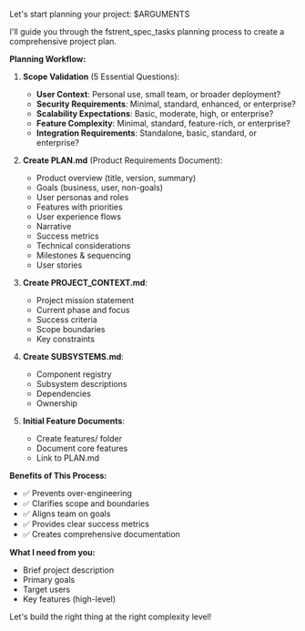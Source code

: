 Let's start planning your project: $ARGUMENTS

I'll guide you through the fstrent_spec_tasks planning process to create a comprehensive project plan.

**Planning Workflow:**

1. **Scope Validation** (5 Essential Questions):
   - **User Context**: Personal use, small team, or broader deployment?
   - **Security Requirements**: Minimal, standard, enhanced, or enterprise?
   - **Scalability Expectations**: Basic, moderate, high, or enterprise?
   - **Feature Complexity**: Minimal, standard, feature-rich, or enterprise?
   - **Integration Requirements**: Standalone, basic, standard, or enterprise?

2. **Create PLAN.md** (Product Requirements Document):
   - Product overview (title, version, summary)
   - Goals (business, user, non-goals)
   - User personas and roles
   - Features with priorities
   - User experience flows
   - Narrative
   - Success metrics
   - Technical considerations
   - Milestones & sequencing
   - User stories

3. **Create PROJECT_CONTEXT.md**:
   - Project mission statement
   - Current phase and focus
   - Success criteria
   - Scope boundaries
   - Key constraints

4. **Create SUBSYSTEMS.md**:
   - Component registry
   - Subsystem descriptions
   - Dependencies
   - Ownership

5. **Initial Feature Documents**:
   - Create features/ folder
   - Document core features
   - Link to PLAN.md

**Benefits of This Process:**
- ✅ Prevents over-engineering
- ✅ Clarifies scope and boundaries
- ✅ Aligns team on goals
- ✅ Provides clear success metrics
- ✅ Creates comprehensive documentation

**What I need from you:**
- Brief project description
- Primary goals
- Target users
- Key features (high-level)

Let's build the right thing at the right complexity level!

